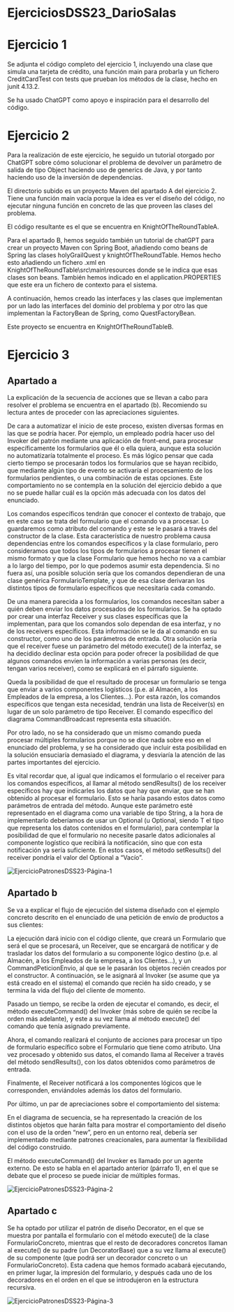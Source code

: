 # EjerciciosDSS23_DarioSalas

# Ejercicio 1

Se adjunta el código completo del ejercicio 1, incluyendo una clase que simula una tarjeta de crédito, una función main para probarla y un fichero CreditCardTest con tests que prueban los métodos de la clase, hecho en junit 4.13.2.

Se ha usado ChatGPT como apoyo e inspiración para el desarrollo del código.

# Ejercicio 2

Para la realización de este ejercicio, he seguido un tutorial otorgado por ChatGPT sobre cómo solucionar el problema de devolver un parámetro de salida de tipo Object haciendo uso de generics de Java, y por tanto haciendo uso de la inversión de dependencias.

El directorio subido es un proyecto Maven del apartado A del ejercicio 2. Tiene una función main vacía porque la idea es ver el diseño del código, no ejecutar ninguna función en concreto de las que proveen las clases del problema.

El código resultante es el que se encuentra en KnightOfTheRoundTableA.

Para el apartado B, hemos seguido también un tutorial de chatGPT para crear un proyecto Maven con Spring Boot, añadiendo como beans de Spring las clases holyGrailQuest y knightOfTheRoundTable. Hemos hecho esto añadiendo un fichero .xml en KnightOfTheRoundTable\src\main\resources donde se le indica que esas clases son beans. También hemos indicado en el application.PROPERTIES que este era un fichero de contexto para el sistema.

A continuación, hemos creado las interfaces y las clases que implementan por un lado las interfaces del dominio del problema y por otro las que implementan la FactoryBean de Spring, como QuestFactoryBean.

Este proyecto se encuentra en KnightOfTheRoundTableB.

# Ejercicio 3

## Apartado a

  La explicación de la secuencia de acciones que se llevan a cabo para resolver el problema se encuentra en el apartado (b). Recomiendo su lectura antes de proceder con las apreciaciones siguientes.

  De cara a automatizar el inicio de este proceso, existen diversas formas en las que se podría hacer. Por ejemplo, un empleado podría hacer uso del Invoker del patrón mediante una aplicación de front-end, para procesar específicamente los formularios que él o ella quiera, aunque esta solución no automatizaría totalmente el proceso. Es más lógico pensar que cada cierto tiempo se procesarán todos los formularios que se hayan recibido, que mediante algún tipo de evento se activaría el procesamiento de los formularios pendientes, o una combinación de estas opciones. Este comportamiento no se contempla en la solución del ejercicio debido a que no se puede hallar cuál es la opción más adecuada con los datos del enunciado.

  Los comandos específicos tendrán que conocer el contexto de trabajo, que en este caso se trata del formulario que el comando va a procesar. Lo guardaremos como atributo del comando y este se le pasará a través del constructor de la clase. Esta característica de nuestro problema causa dependencias entre los comandos específicos y la clase formulario, pero consideramos que todos los tipos de formularios a procesar tienen el mismo formato y que la clase Formulario que hemos hecho no va a cambiar a lo largo del tiempo, por lo que podemos asumir esta dependencia. Si no fuera así, una posible solución sería que los comandos dependieran de una clase genérica FormularioTemplate, y que de esa clase derivaran los distintos tipos de formulario específicos que necesitaría cada comando.

  De una manera parecida a los formularios, los comandos necesitan saber a quién deben enviar los datos procesados de los formularios. Se ha optado por crear una interfaz Receiver y sus clases específicas que la implementan, para que los comandos solo dependan de esa interfaz, y no de los receivers específicos. Esta información se le da al comando en su constructor, como uno de los parámetros de entrada.
Otra solución sería que el receiver fuese un parámetro del método execute() de la interfaz, se ha decidido declinar esta opción para poder ofrecer la posibilidad de que algunos comandos envíen la información a varias personas (es decir, tengan varios receiver), como se explicará en el párrafo siguiente.

  Queda la posibilidad de que el resultado de procesar un formulario se tenga que enviar a varios componentes logísticos (p.e. al Almacén, a los Empleados de la empresa, a los Clientes…). Por esta razón, los comandos específicos que tengan esta necesidad, tendrán una lista de Receiver(s) en lugar de un solo parámetro de tipo Receiver. El comando específico del diagrama CommandBroadcast representa esta situación.

  Por otro lado, no se ha considerado que un mismo comando pueda procesar múltiples formularios porque no se dice nada sobre eso en el enunciado del problema, y se ha considerado que incluir esta posibilidad en la solución ensuciaría demasiado el diagrama, y desviaría la atención de las partes importantes del ejercicio.

  Es vital recordar que, al igual que indicamos el formulario o el receiver para los comandos específicos, al llamar al método sendResults() de los receiver específicos hay que indicarles los datos que hay que enviar, que se han obtenido al procesar el formulario. Esto se haría pasando estos datos como parámetros de entrada del método. Aunque este parámetro esté representado en el diagrama como una variable de tipo String, a la hora de implementarlo deberíamos de usar un Optional<String> (u Optional<T>, siendo T el tipo que representa los datos contenidos en el formulario), para contemplar la posibilidad de que el formulario no necesite pasarle datos adicionales al componente logístico que recibirá la notificación, sino que con esta notificación ya sería suficiente. En estos casos, el método setResults() del receiver pondría el valor del Optional a “Vacío”.


![EjercicioPatronesDSS23-Página-1](https://github.com/Xiorad1412/EjerciciosDSS23_DarioSalas/assets/101283806/298f09a2-8faa-4949-b7e0-9a89905ee65c)

## Apartado b

  Se va a explicar el flujo de ejecución del sistema diseñado con el ejemplo concreto descrito en el enunciado de una petición de envío de productos a sus clientes:
  
  La ejecución dará inicio con el código cliente, que creará un Formulario que será el que se procesará, un Receiver, que se encargará de notificar y de trasladar los datos del formulario a su componente lógico destino (p.e. al Almacén, a los Empleados de la empresa, a los Clientes…), y un CommandPeticionEnvio, al que se le pasarán los objetos recién creados por el constructor.
  A continuación, se le asignará al Invoker (se asume que ya está creado en el sistema) el comando que recién ha sido creado, y se termina la vida del flujo del cliente de momento.
  
  Pasado un tiempo, se recibe la orden de ejecutar el comando, es decir, el método executeCommand() del Invoker (más sobre de quién se recibe la orden más adelante), y este a su vez llama al método execute() del comando que tenía asignado previamente.
  
  Ahora, el comando realizará el conjunto de acciones para procesar un tipo de formulario específico sobre el Formulario que tiene como atributo. Una vez procesado y obtenido sus datos, el comando llama al Receiver a través del método sendResults(), con los datos obtenidos como parámetros de entrada.
  
  Finalmente, el Receiver notificará a los componentes lógicos que le corresponden, enviándoles además los datos del formulario.
  
  Por último, un par de apreciaciones sobre el comportamiento del sistema:
  
  En el diagrama de secuencia, se ha representado la creación de los distintos objetos que harán falta para mostrar el comportamiento del diseño con el uso de la orden “new”, pero en un entorno real, debería ser implementado mediante patrones creacionales, para aumentar la flexibilidad del código construido.

  El método executeCommand() del Invoker es llamado por un agente externo. De esto se habla en el apartado anterior (párrafo 1), en el que se debate que el proceso se puede iniciar de múltiples formas.

![EjercicioPatronesDSS23-Página-2](https://github.com/Xiorad1412/EjerciciosDSS23_DarioSalas/assets/101283806/b5049818-a2fa-4000-a6cd-ac1f0a2b65e7)


## Apartado c

  Se ha optado por utilizar el patrón de diseño Decorator, en el que se muestra por pantalla el formulario con el método execute() de la clase FormularioConcreto, mientras que el resto de decoradores concretos llaman al execute() de su padre (un DecoratorBase) que a su vez llama al execute() de su componente (que podrá ser un decorador concreto o un FormularioConcreto). Esta cadena que hemos formado acabará ejecutando, en primer lugar, la impresión del formulario, y después cada uno de los decoradores en el orden en el que se introdujeron en la estructura recursiva.
  
![EjercicioPatronesDSS23-Página-3](https://github.com/Xiorad1412/EjerciciosDSS23_DarioSalas/assets/101283806/7b48ce4b-970b-496e-bb31-dd2d26651daf)

